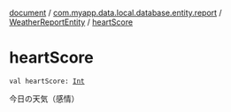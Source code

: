 [document](../../index.md) / [com.myapp.data.local.database.entity.report](../index.md) / [WeatherReportEntity](index.md) / [heartScore](./heart-score.md)

# heartScore

`val heartScore: `[`Int`](https://kotlinlang.org/api/latest/jvm/stdlib/kotlin/-int/index.html)

今日の天気（感情）


